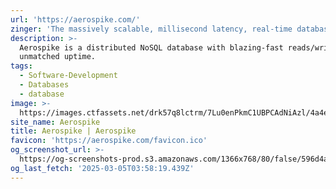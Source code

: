 ```yaml
---
url: 'https://aerospike.com/'
zinger: 'The massively scalable, millisecond latency, real-time database.'
description: >-
  Aerospike is a distributed NoSQL database with blazing-fast reads/writes and
  unmatched uptime.
tags:
  - Software-Development
  - Databases
  - database
image: >-
  https://images.ctfassets.net/drk57q8lctrm/7Lu0enPkmC1UBPCAdNiAzl/4a4e59826fdb8ad861c52dd669b73a57/default_feature_image_1.webp?w=1200&h=630&fit=crop&f=left
site_name: Aerospike
title: Aerospike | Aerospike
favicon: 'https://aerospike.com/favicon.ico'
og_screenshot_url: >-
  https://og-screenshots-prod.s3.amazonaws.com/1366x768/80/false/596d4aa0511326d039f40b456b3a6788edbf4c229e7cfa0312c22fef2e0b8801.jpeg
og_last_fetch: '2025-03-05T03:58:19.439Z'
---
```


